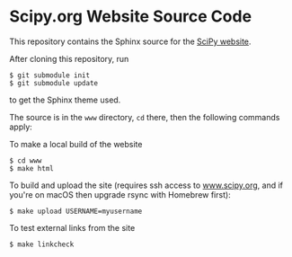 # Scipy.org Website Source Code
 
This repository contains the Sphinx source for the [SciPy website](http://www.scipy.org/).

After cloning this repository, run

```
$ git submodule init
$ git submodule update
```

to get the Sphinx theme used.

The source is in the `www` directory, `cd` there, then the following
commands apply:

To make a local build of the website

`$ cd www`  
`$ make html`

To build and upload the site (requires ssh access to www.scipy.org,
and if you're on macOS then upgrade rsync with Homebrew first):

`$ make upload USERNAME=myusername`  

To test external links from the site

`$ make linkcheck`

